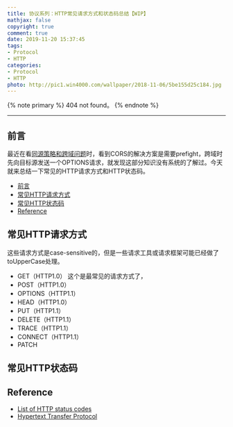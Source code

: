 ```yaml
---
title: 协议系列：HTTP常见请求方式和状态码总结【WIP】
mathjax: false
copyright: true
comment: true
date: 2019-11-20 15:37:45
tags:
- Protocol
- HTTP
categories:
- Protocol
- HTTP
photo: http://pic1.win4000.com/wallpaper/2018-11-06/5be155d25c184.jpg
---
```


{% note primary %}
404 not found。
{% endnote %}

<!-- more -->

---

## 前言

最近在看[同源策略和跨域问题](/2019/11/19/secure-same-origin-policy/)时，看到CORS的解决方案是需要prefight，跨域时先向目标源发送一个OPTIONS请求，就发现这部分知识没有系统的了解过。今天就来总结一下常见的HTTP请求方式和HTTP状态码。

- [前言](#%e5%89%8d%e8%a8%80)
- [常见HTTP请求方式](#%e5%b8%b8%e8%a7%81http%e8%af%b7%e6%b1%82%e6%96%b9%e5%bc%8f)
- [常见HTTP状态码](#%e5%b8%b8%e8%a7%81http%e7%8a%b6%e6%80%81%e7%a0%81)
- [Reference](#reference)


## 常见HTTP请求方式

这些请求方式是case-sensitive的，但是一些请求工具或请求框架可能已经做了toUpperCase处理。

- GET（HTTP1.0）
  这个是最常见的请求方式了，
- POST（HTTP1.0）
- OPTIONS（HTTP1.1）
- HEAD（HTTP1.0）
- PUT（HTTP1.1）
- DELETE（HTTP1.1）
- TRACE（HTTP1.1）
- CONNECT（HTTP1.1）
- PATCH

## 常见HTTP状态码


## Reference

- [List of HTTP status codes](https://en.wikipedia.org/wiki/List_of_HTTP_status_codes)
- [Hypertext Transfer Protocol](https://en.wikipedia.org/wiki/Hypertext_Transfer_Protocol)